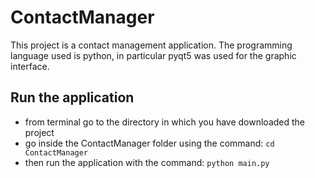# ContactManager
This project is a contact management application.
The programming language used is python, in particular pyqt5 was used for the graphic interface.


## Run the application
- from terminal go to the directory in which you have downloaded the project
- go inside the ContactManager folder using the command:  `cd ContactManager`
- then run the application with the command: `python main.py`
